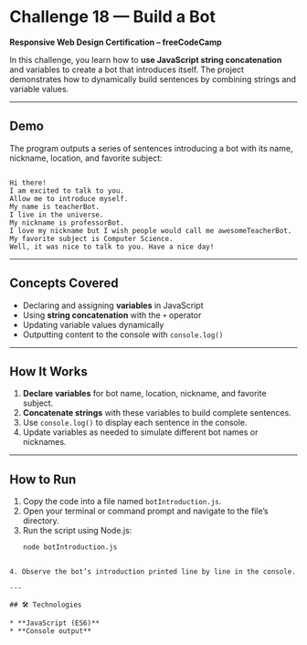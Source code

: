 #  Challenge 18 — Build a Bot

**Responsive Web Design Certification – freeCodeCamp**

In this challenge, you learn how to **use JavaScript string concatenation** and variables to create a bot that introduces itself. The project demonstrates how to dynamically build sentences by combining strings and variable values.

---

##  Demo

The program outputs a series of sentences introducing a bot with its name, nickname, location, and favorite subject:

```

Hi there!
I am excited to talk to you.
Allow me to introduce myself.
My name is teacherBot.
I live in the universe.
My nickname is professorBot.
I love my nickname but I wish people would call me awesomeTeacherBot.
My favorite subject is Computer Science.
Well, it was nice to talk to you. Have a nice day!

````

---

##  Concepts Covered

- Declaring and assigning **variables** in JavaScript  
- Using **string concatenation** with the `+` operator  
- Updating variable values dynamically  
- Outputting content to the console with `console.log()`  

---

##  How It Works

1. **Declare variables** for bot name, location, nickname, and favorite subject.  
2. **Concatenate strings** with these variables to build complete sentences.  
3. Use `console.log()` to display each sentence in the console.  
4. Update variables as needed to simulate different bot names or nicknames.  

---

##  How to Run

1. Copy the code into a file named `botIntroduction.js`.  
2. Open your terminal or command prompt and navigate to the file’s directory.  
3. Run the script using Node.js:  
   ```bash
   node botIntroduction.js
````

4. Observe the bot’s introduction printed line by line in the console.

---

## 🛠️ Technologies

* **JavaScript (ES6)**
* **Console output**

